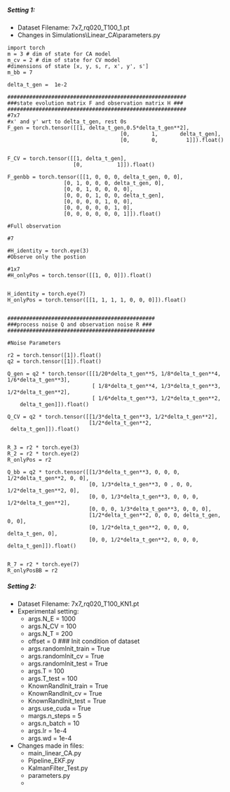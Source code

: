 ##### Setting 1:
- Dataset Filename: 7x7_rq020_T100_1.pt
- Changes in Simulations\Linear_CA\parameters.py
```
import torch
m = 3 # dim of state for CA model
m_cv = 2 # dim of state for CV model
#dimensions of state [x, y, s, r, x', y', s']
m_bb = 7

delta_t_gen =  1e-2

#########################################################
###state evolution matrix F and observation matrix H ###
#########################################################
#7x7
#x' and y' wrt to delta_t_gen, rest 0s
F_gen = torch.tensor([[1, delta_t_gen,0.5*delta_t_gen**2],
									[0,       1,       delta_t_gen],
						            [0,       0,         1]]).float()


F_CV = torch.tensor([[1, delta_t_gen],
                     [0,           1]]).float()        

F_genbb = torch.tensor([[1, 0, 0, 0, delta_t_gen, 0, 0],
                  [0, 1, 0, 0, 0, delta_t_gen, 0],
                  [0, 0, 1, 0, 0, 0, 0],
                  [0, 0, 0, 1, 0, 0, delta_t_gen],
                  [0, 0, 0, 0, 1, 0, 0],
                  [0, 0, 0, 0, 0, 1, 0],
                  [0, 0, 0, 0, 0, 0, 1]]).float()

#Full observation

#7

#H_identity = torch.eye(3)
#Observe only the postion

#1x7
#H_onlyPos = torch.tensor([[1, 0, 0]]).float()


H_identity = torch.eye(7)
H_onlyPos = torch.tensor([[1, 1, 1, 1, 0, 0, 0]]).float()


###############################################
###process noise Q and observation noise R ###
###############################################

#Noise Parameters

r2 = torch.tensor([1]).float()
q2 = torch.tensor([1]).float()

Q_gen = q2 * torch.tensor([[1/20*delta_t_gen**5, 1/8*delta_t_gen**4, 1/6*delta_t_gen**3],
                           [ 1/8*delta_t_gen**4, 1/3*delta_t_gen**3, 1/2*delta_t_gen**2],
                           [ 1/6*delta_t_gen**3, 1/2*delta_t_gen**2,       delta_t_gen]]).float()

Q_CV = q2 * torch.tensor([[1/3*delta_t_gen**3, 1/2*delta_t_gen**2],
                          [1/2*delta_t_gen**2,        delta_t_gen]]).float()  


R_3 = r2 * torch.eye(3)
R_2 = r2 * torch.eye(2)
R_onlyPos = r2

Q_bb = q2 * torch.tensor([[1/3*delta_t_gen**3, 0, 0, 0, 1/2*delta_t_gen**2, 0, 0],
                          [0, 1/3*delta_t_gen**3, 0 , 0, 0, 1/2*delta_t_gen**2, 0],
                          [0, 0, 1/3*delta_t_gen**3, 0, 0, 0, 1/2*delta_t_gen**2],
                          [0, 0, 0, 1/3*delta_t_gen**3, 0, 0, 0],
                          [1/2*delta_t_gen**2, 0, 0, 0, delta_t_gen, 0, 0],
                          [0, 1/2*delta_t_gen**2, 0, 0, 0, delta_t_gen, 0],
                          [0, 0, 1/2*delta_t_gen**2, 0, 0, 0, delta_t_gen]]).float()

  
R_7 = r2 * torch.eye(7)
R_onlyPosBB = r2
```



##### Setting 2:
- Dataset Filename: 7x7_rq020_T100_KN1.pt
- Experimental setting:
	- args.N_E = 1000
	- args.N_CV = 100
	- args.N_T = 200
	- offset = 0 ### Init condition of dataset
	- args.randomInit_train = True
	- args.randomInit_cv = True
	- args.randomInit_test = True
	- args.T = 100
	- args.T_test = 100
	- KnownRandInit_train = True
	- KnownRandInit_cv = True
	- KnownRandInit_test = True
	- args.use_cuda = True
	- margs.n_steps = 5
	- args.n_batch = 10
	- args.lr = 1e-4
	- args.wd = 1e-4
- Changes made in files:
	- main_linear_CA.py
	- Pipeline_EKF.py
	- KalmanFilter_Test.py
	- parameters.py
	- 